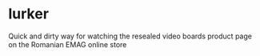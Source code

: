# lurker
Quick and dirty way for watching the resealed video boards product page on the Romanian EMAG online store
